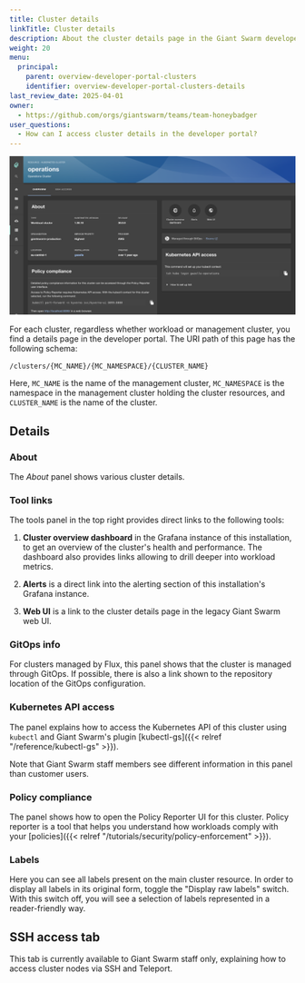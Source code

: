 ```yaml
---
title: Cluster details
linkTitle: Cluster details
description: About the cluster details page in the Giant Swarm developer portal.
weight: 20
menu:
  principal:
    parent: overview-developer-portal-clusters
    identifier: overview-developer-portal-clusters-details
last_review_date: 2025-04-01
owner:
  - https://github.com/orgs/giantswarm/teams/team-honeybadger
user_questions:
  - How can I access cluster details in the developer portal?
---
```


![Cluster details page](./cluster-details.png)

For each cluster, regardless whether workload or management cluster, you find a details page in the developer portal. The URI path of this page has the following schema:

```nohighlight
/clusters/{MC_NAME}/{MC_NAMESPACE}/{CLUSTER_NAME}
```

Here, `MC_NAME` is the name of the management cluster, `MC_NAMESPACE` is the namespace in the management cluster holding the cluster resources, and `CLUSTER_NAME` is the name of the cluster.

## Details

### About

The _About_ panel shows various cluster details.

<!-- TODO: explain in more detail -->

### Tool links

The tools panel in the top right provides direct links to the following tools:

1. **Cluster overview dashboard** in the Grafana instance of this installation, to get an overview of the cluster's health and performance. The dashboard also provides links allowing to drill deeper into workload metrics.

2. **Alerts** is a direct link into the alerting section of this installation's Grafana instance.

3. **Web UI** is a link to the cluster details page in the legacy Giant Swarm web UI.

### GitOps info

For clusters managed by Flux, this panel shows that the cluster is managed through GitOps. If possible, there is also a link shown to the repository location of the GitOps configuration.

<!-- TODO: explain what conditions have to be met. Ideally link to a dedicated article. -->

### Kubernetes API access

The panel explains how to access the Kubernetes API of this cluster using `kubectl` and Giant Swarm's plugin [kubectl-gs]({{< relref "/reference/kubectl-gs" >}}).

Note that Giant Swarm staff members see different information in this panel than customer users.

### Policy compliance

The panel shows how to open the Policy Reporter UI for this cluster. Policy reporter is a tool that helps you understand how workloads comply with your [policies]({{< relref "/tutorials/security/policy-enforcement" >}}).

### Labels

Here you can see all labels present on the main cluster resource. In order to display all labels in its original form, toggle the "Display raw labels" switch. With this switch off, you will see a selection of labels represented in a reader-friendly way.

<!--  Related: https://github.com/giantswarm/roadmap/issues/3822 -- please link documentation here once implemented -->

## SSH access tab

This tab is currently available to Giant Swarm staff only, explaining how to access cluster nodes via SSH and Teleport.
